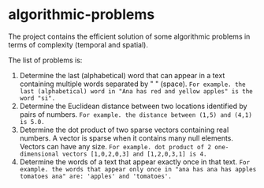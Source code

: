 # algorithmic-problems

The project contains the efficient solution of some algorithmic problems in terms of complexity (temporal and spatial).

The list of problems is:
1. Determine the last (alphabetical) word that can appear in a text containing multiple words separated by " " (space). `For example. the last (alphabetical) word in "Ana has red and yellow apples" is the word "si".`
2. Determine the Euclidean distance between two locations identified by pairs of numbers. `For example. the distance between (1,5) and (4,1) is 5.0.`
3. Determine the dot product of two sparse vectors containing real numbers. A vector is sparse when it contains many null elements. Vectors can have any size. `For example. dot product of 2 one-dimensional vectors [1,0,2,0,3] and [1,2,0,3,1] is 4.`
4. Determine the words of a text that appear exactly once in that text. `For example. the words that appear only once in "ana has ana has apples tomatoes ana" are: 'apples' and 'tomatoes'.`
